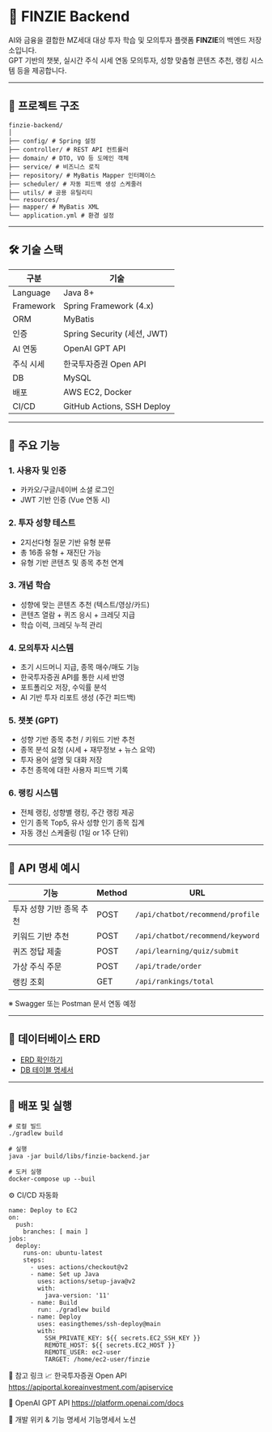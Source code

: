 # 🧠 FINZIE Backend

AI와 금융을 결합한 MZ세대 대상 투자 학습 및 모의투자 플랫폼 **FINZIE**의 백엔드 저장소입니다.  
GPT 기반의 챗봇, 실시간 주식 시세 연동 모의투자, 성향 맞춤형 콘텐츠 추천, 랭킹 시스템 등을 제공합니다.

---

## 📁 프로젝트 구조
```
finzie-backend/
│
├── config/ # Spring 설정
├── controller/ # REST API 컨트롤러
├── domain/ # DTO, VO 등 도메인 객체
├── service/ # 비즈니스 로직
├── repository/ # MyBatis Mapper 인터페이스
├── scheduler/ # 자동 피드백 생성 스케줄러
├── utils/ # 공용 유틸리티
└── resources/
├── mapper/ # MyBatis XML
└── application.yml # 환경 설정
```


---

## 🛠 기술 스택

| 구분 | 기술 |
|------|------|
| Language | Java 8+ |
| Framework | Spring Framework (4.x) |
| ORM | MyBatis |
| 인증 | Spring Security (세션, JWT) |
| AI 연동 | OpenAI GPT API |
| 주식 시세 | 한국투자증권 Open API |
| DB | MySQL |
| 배포 | AWS EC2, Docker |
| CI/CD | GitHub Actions, SSH Deploy |

---

## 🔑 주요 기능

### 1. 사용자 및 인증
- 카카오/구글/네이버 소셜 로그인
- JWT 기반 인증 (Vue 연동 시)

### 2. 투자 성향 테스트
- 2지선다형 질문 기반 유형 분류
- 총 16종 유형 + 재진단 가능
- 유형 기반 콘텐츠 및 종목 추천 연계

### 3. 개념 학습
- 성향에 맞는 콘텐츠 추천 (텍스트/영상/카드)
- 콘텐츠 열람 + 퀴즈 응시 + 크레딧 지급
- 학습 이력, 크레딧 누적 관리

### 4. 모의투자 시스템
- 초기 시드머니 지급, 종목 매수/매도 기능
- 한국투자증권 API를 통한 시세 반영
- 포트폴리오 저장, 수익률 분석
- AI 기반 투자 리포트 생성 (주간 피드백)

### 5. 챗봇 (GPT)
- 성향 기반 종목 추천 / 키워드 기반 추천
- 종목 분석 요청 (시세 + 재무정보 + 뉴스 요약)
- 투자 용어 설명 및 대화 저장
- 추천 종목에 대한 사용자 피드백 기록

### 6. 랭킹 시스템
- 전체 랭킹, 성향별 랭킹, 주간 랭킹 제공
- 인기 종목 Top5, 유사 성향 인기 종목 집계
- 자동 갱신 스케줄링 (1일 or 1주 단위)

---

## 📌 API 명세 예시

| 기능 | Method | URL |
|------|--------|-----|
| 투자 성향 기반 종목 추천 | POST | `/api/chatbot/recommend/profile` |
| 키워드 기반 추천 | POST | `/api/chatbot/recommend/keyword` |
| 퀴즈 정답 제출 | POST | `/api/learning/quiz/submit` |
| 가상 주식 주문 | POST | `/api/trade/order` |
| 랭킹 조회 | GET | `/api/rankings/total` |

※ Swagger 또는 Postman 문서 연동 예정

---

## 🧾 데이터베이스 ERD

- [ERD 확인하기](https://www.erdcloud.com/d/Hyv5npmaceLrCr4kH)
- [DB 테이블 명세서](https://docs.google.com/spreadsheets/d/1Hq5XLG8044kCkO1DYgRZBnSOsUc9_5bjqr21Cf_5ny4)

---

## 🚀 배포 및 실행

```
# 로컬 빌드
./gradlew build

# 실행
java -jar build/libs/finzie-backend.jar

# 도커 실행
docker-compose up --buil
```
⚙️ CI/CD 자동화
```
name: Deploy to EC2
on:
  push:
    branches: [ main ]
jobs:
  deploy:
    runs-on: ubuntu-latest
    steps:
      - uses: actions/checkout@v2
      - name: Set up Java
        uses: actions/setup-java@v2
        with:
          java-version: '11'
      - name: Build
        run: ./gradlew build
      - name: Deploy
        uses: easingthemes/ssh-deploy@main
        with:
          SSH_PRIVATE_KEY: ${{ secrets.EC2_SSH_KEY }}
          REMOTE_HOST: ${{ secrets.EC2_HOST }}
          REMOTE_USER: ec2-user
          TARGET: /home/ec2-user/finzie
```


📎 참고 링크
📈 한국투자증권 Open API
https://apiportal.koreainvestment.com/apiservice

🤖 OpenAI GPT API
https://platform.openai.com/docs

📝 개발 위키 & 기능 명세서
기능명세서 노션
